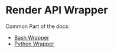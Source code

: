 # Render API Wrapper 

Common Part of the docs:

- [Bash Wrapper](./bash)
- [Python Wrapper](./python)
